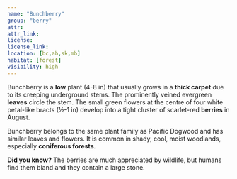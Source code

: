 ```yaml
--- 
name: "Bunchberry"
group: "berry"
attr: 
attr_link: 
license: 
license_link: 
location: [bc,ab,sk,mb]
habitat: [forest]
visibility: high 
---
```

Bunchberry is a **low** plant (4-8 in) that usually grows in a **thick carpet** due to its creeping underground stems. The prominently veined evergreen **leaves** circle the stem. The small green flowers at the centre of four white petal-like bracts (½-1 in) develop into a tight cluster of scarlet-red **berries** in August.  

Bunchberry belongs to the same plant family as Pacific Dogwood and has similar leaves and flowers. It is common in shady, cool, moist woodlands, especially **coniferous forests**.

**Did you know?** The berries are much appreciated by wildlife, but humans find them bland and they contain a large stone.
